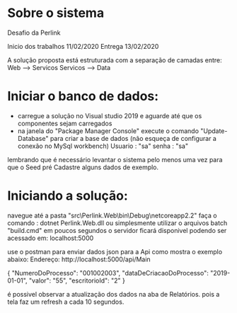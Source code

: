 # Sobre o sistema
Desafio da Perlink

Inicio dos trabalhos 11/02/2020
Entrega 13/02/2020

A solução proposta está estruturada com a separação de camadas entre:
Web --> Servicos
Servicos --> Data

# Iniciar o banco de dados:
- carregue a solução no Visual studio 2019 e aguarde até que os componentes sejam carregados
- na janela do "Package Manager Console" execute o comando "Update-Database"
para criar a base de dados (não esqueça de configurar a conexão no MySql workbench)
Usuario : "sa"
senha : "sa"

lembrando que é necessário levantar o sistema pelo menos uma vez para que o Seed pré Cadastre
alguns dados de exemplo.

# Iniciando a solução:
navegue até a pasta "src\Perlink.Web\bin\Debug\netcoreapp2.2"
faça o comando : dotnet Perlink.Web.dll
ou simplesmente utilizar o arquivos batch "build.cmd"
em poucos segundos o servidor ficará disponivel podendo ser acessado em: localhost:5000

use o postman para enviar dados json para a Api como mostra o exemplo abaixo:
Endereço: http://localhost:5000/api/Main

{
    "NumeroDoProcesso": "001002003",
    "dataDeCriacaoDoProcesso": "2019-01-01",
    "valor": "55",
    "escritorioId": "2"
}

é possivel observar a atualização dos dados na aba de Relatórios.
pois a tela faz um refresh a cada 10 segundos.
